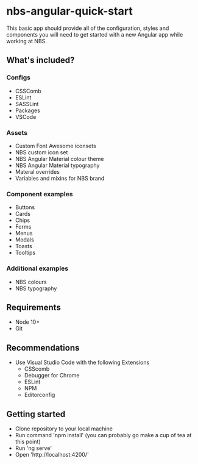 # nbs-angular-quick-start
This basic app should provide all of the configuration, styles and components you will need to get started with a new Angular app while working at NBS.

## What's included?
### Configs
- CSSComb
- ESLint
- SASSLint
- Packages
- VSCode

### Assets
- Custom Font Awesome iconsets
- NBS custom icon set
- NBS Angular Material colour theme
- NBS Angular Material typography
- Materal overrides
- Variables and mixins for NBS brand

### Component examples
- Buttons
- Cards
- Chips
- Forms
- Menus
- Modals
- Toasts
- Tooltips

### Additional examples
- NBS colours
- NBS typography

## Requirements
- Node 10+
- Git

## Recommendations
- Use Visual Studio Code with the following Extensions
  - CSScomb
  - Debugger for Chrome
  - ESLint
  - NPM
  - Editorconfig
  
## Getting started
- Clone repository to your local machine
- Run command 'npm install' (you can probably go make a cup of tea at this point)
- Run 'ng serve'
- Open 'http://localhost:4200/'
